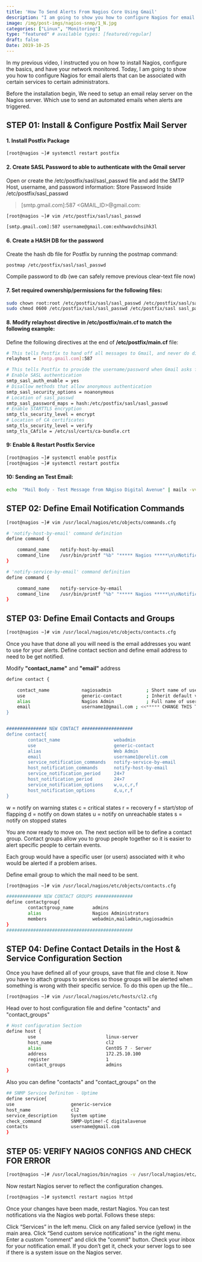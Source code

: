 ```yaml
---
title: 'How To Send Alerts From Nagios Core Using Gmail'
description: "I am going to show you how to configure Nagios for email alerts that can be associated with certain services to certain administrators."
image: /img/post-imgs/nagios-snmp/1_N.jpg
categories: ["Linux", "Monitoring"]
type: "featured" # available types: [featured/regular]
draft: false
Date: 2019-10-25
---
```


In my previous video, I instructed you on how to install Nagios, configure the basics, and have your network monitored. Today, I am going to show you how to configure Nagios for email alerts that can be associated with certain services to certain administrators.

Before the installation begin, We need to setup an email relay server on the Nagios server. Which use to  send an automated emails when alerts are triggered.


## STEP 01: Install & Configure Postfix Mail Server

#### 1. Install Postfix Package

```bash
[root@nagios ~]# systemctl restart postfix
```


#### 2. Create SASL Password to able to authenticate with the Gmail server

Open or create the /etc/postfix/sasl/sasl_passwd file and add the SMTP Host, username, and password information:
Store Password Inside /etc/postfix/sasl_passwd

> [smtp.gmail.com]:587 <GMAIL_ID>@gmail.com:<APP PASSWORD>


```bash
[root@nagios ~]# vim /etc/postfix/sasl/sasl_passwd
```

```bash
[smtp.gmail.com]:587 username@gmail.com:exhhwavdchsihk3l
```

#### 6. Create a HASH DB for the password

Create the hash db file for Postfix by running the postmap command:

```bash
postmap /etc/postfix/sasl/sasl_passwd
```

Compile password to db (we can safely remove previous clear-text file now)

#### 7. Set required ownership/permissions for the following files:

```bash
sudo chown root:root /etc/postfix/sasl/sasl_passwd /etc/postfix/sasl/sasl_passwd.db
sudo chmod 0600 /etc/postfix/sasl/sasl_passwd /etc/postfix/sasl sasl_passwd.db
```

#### 8. Modify relayhost directive in /etc/postfix/main.cf to match the following example:

Define the following directives at the end of **/etc/postfix/main.cf** file:

```bash
# This tells Postfix to hand off all messages to Gmail, and never do direct delivery.
relayhost = [smtp.gmail.com]:587

# This tells Postfix to provide the username/password when Gmail asks for one.
# Enable SASL authentication
smtp_sasl_auth_enable = yes
# Disallow methods that allow anonymous authentication
smtp_sasl_security_options = noanonymous
# Location of sasl_passwd
smtp_sasl_password_maps = hash:/etc/postfix/sasl/sasl_passwd
# Enable STARTTLS encryption
smtp_tls_security_level = encrypt
# Location of CA certificates
smtp_tls_security_level = verify
smtp_tls_CAfile = /etc/ssl/certs/ca-bundle.crt
```


#### 9: Enable & Restart Postfix Service 
```bash
[root@nagios ~]# systemctl enable postfix
[root@nagios ~]# systemctl restart postfix
```

#### 10: Sending an Test Email:

```bash
echo  "Mail Body - Test Message from NAgiso Digital Avenue" | mailx -vvv -s "Subjct is Mail Sending from Digital Avenue" username@gmail.com
```


## STEP 02: Define Email Notification Commands

```bash
[root@nagios ~]# vim /usr/local/nagios/etc/objects/commands.cfg
```

```bash
# 'notify-host-by-email' command definition
define command {

	command_name    notify-host-by-email
	command_line    /usr/bin/printf "%b" "***** Nagios *****\n\nNotification Type: $NOTIFICATIONTYPE$\nHost: $HOSTNAME$\nState: $HOSTSTATE$\nAddress: $HOSTADDRESS$\nInfo: $HOSTOUTPUT$\n\nDate/Time: $LONGDATETIME$\n" | mailx -vvv -s "** $NOTIFICATIONTYPE$ Host Alert: $HOSTNAME$ is $HOSTSTATE$ **" $CONTACTEMAIL$
}

# 'notify-service-by-email' command definition
define command {

    command_name    notify-service-by-email
    command_line    /usr/bin/printf "%b" "***** Nagios *****\n\nNotification Type: $NOTIFICATIONTYPE$\n\nService: $SERVICEDESC$\nHost: $HOSTALIAS$\nAddress: $HOSTADDRESS$\nState: $SERVICESTATE$\n\nDate/Time: $LONGDATETIME$\n\nAdditional Info:\n\n$SERVICEOUTPUT$\n" | mailx -vvv -s "** $NOTIFICATIONTYPE$ Service Alert: $HOSTALIAS$/$SERVICEDESC$ is $SERVICESTATE$ **" $CONTACTEMAIL$
}
```

## STEP 03: Define Email Contacts and Groups

```bash
[root@nagios ~]# vim /usr/local/nagios/etc/objects/contacts.cfg
```
Once you have that done all you will need is the email addresses you want to use for your alerts.
Define contact section and define email address to need to be get notified.

Modify **"contact_name"** and **"email"** address

```bash
define contact {

    contact_name            nagiosadmin             ; Short name of user
    use                     generic-contact         ; Inherit default values from generic-contact template (defined above)
    alias                   Nagios Admin            ; Full name of user
    email                   username1@gmail.com ; <<***** CHANGE THIS TO YOUR EMAIL ADDRESS ******
}


############### NEW CONTACT ###################
define contact{
        contact_name                    webadmin
        use                             generic-contact
        alias                           Web Admin
        email                           username1@orelit.com
        service_notification_commands   notify-service-by-email
        host_notification_commands      notify-host-by-email
        service_notification_period     24×7
        host_notification_period        24×7
        service_notification_options    w,u,c,r,f
        host_notification_options       d,u,r,f
}
```


w = notify on warning states
c = critical states
r = recovery
f = start/stop of flapping
d = notify on down states
u = notify on unreachable states
s = notify on stopped states

You are now ready to move on. The next section will be to define a contact group. Contact groups allow you to group people together so it is easier to alert specific people to certain events.

 Each group would have a specific user (or users) associated with it who would be alerted if a problem arises.

Define email group to which the mail need to  be sent.

```bash
[root@nagios ~]# vim /usr/local/nagios/etc/objects/contacts.cfg
```

```bash
############# NEW CONTACT GROUPS ##############
define contactgroup{
        contactgroup_name       admins
        alias                   Nagios Administrators
        members                 webadmin,mailadmin,nagiosadmin
}
###############################################
```


## STEP 04: Define Contact Details in the Host & Service Configuration Section

Once you have defined all of your groups, save that file and close it. Now you have to attach groups to services so those groups will be alerted when something is wrong with their specific service. To do this open up the file...

```bash
[root@nagios ~]# vim /usr/local/nagios/etc/hosts/cl2.cfg
```

Head over to host configuration file and define "contacts" and "contact_groups"

```bash
# Host configuration Section
define host {
        use                          linux-server
        host_name                    cl2
        alias                        CentOS 7 - Server
        address                      172.25.10.100
        register                     1
        contact_groups               admins
}
```

Also you can define "contacts" and "contact_groups" on  the

```bash
## SNMP Service Definiton - Uptime
define service{
use                     generic-service
host_name               cl2
service_description     System uptime
check_command           SNMP-Uptime!-C digitalavenue
contacts                username@gmail.com
}
```

## STEP 05: VERIFY NAGIOS CONFIGS AND CHECK FOR ERROR

```bash
[root@nagios ~]# /usr/local/nagios/bin/nagios -v /usr/local/nagios/etc/nagios.cfg
```

Now restart Nagios server to reflect the configuration changes.

```bash
[root@nagios ~]# systemctl restart nagios httpd
```

Once your changes have been made, restart Nagios. You can test notifications via the Nagios web portal. Follows these steps:

Click “Services” in the left menu. Click on any failed service (yellow) in the main area.
Click “Send custom service notifications" in the right menu.
Enter a custom "comment" and click the "commit" button.
Check your inbox for your notification email. If you don’t get it, check your server logs to see if there is a system issue on the Nagios server.






